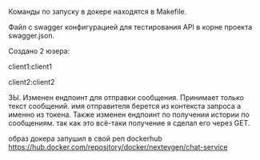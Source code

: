 Команды по запуску в докере находятся в Makefile.

Файл с swagger конфигурацией для тестирования API в корне проекта swagger.json.


Создано 2 юзера:
 
client1:client1

client2:client2

ЗЫ. Изменен ендпоинт для отправки сообщения. Принимает только текст сообщений. имя отправителя берется из контекста запроса а именно из токена.
Также изменен ендпоинт по получении истории по сообщениям. так как это всё-таки получение я сделал его через GET.

образ докера запушил в свой реп dockerhub https://hub.docker.com/repository/docker/nextevgen/chat-service
